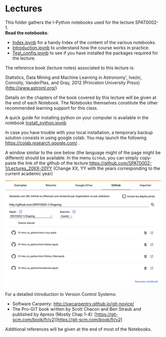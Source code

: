 # Lectures

This folder gathers the I-Python notebooks used for the lecture SPAT0002-1.   
**Read the notebooks**:

- [Index.ipynb](Index.ipynb) for a handy Index of the content of the various notebooks.
- [Introduction.ipynb](Introduction.ipynb) to understand how the course works in practice.
- [Test_config.ipynb](Test_config.ipynb) to see if you have installed the packages required for the lecture.

The reference book (lecture notes) associated to this lecture is:

Statistics, Data Mining and Machine Learning in Astronomy',
Ivezic, Connolly, VanderPlas, and Gray, 2012 (Princeton University Press) (http://www.astroml.org/)

Details on the chapters of the book covered by this lecture will be given at the end of each Notebook.
The Notebooks themselves constitute the other recommended learning support for this class. 

A quick guide for installing python on your computer is available in the notebook [Install_python.ipynb](Install_python.ipynb)

In case you have trouble with your local installation, a temporary backup solution consists in using google colab.
You may launch the following https://colab.research.google.com/ .

A window similar to the one below (the language might of the page might be different) should be available. In the menu `GitHub`, you can simply copy-paste the link of the github of the lecture https://github.com/SPAT0002-1/Lectures_20XX-20YY (Change XX, YY with the years corresponding to the current academic year)

![GooleCollab](Figures/GoogleColab.png)

For a detailed introduction to Version Control Systems:

- Software Carpenty: http://swcarpentry.github.io/git-novice/
- The Pro-GIT book written by Scott Chacon and Ben Straub and published by Apress (Mostly Chap 1-4):
[https://git-scm.com/book/fr/v2](https://git-scm.com/book/fr/v2)

Additional references will be given at the end of most of the Notebooks. 
